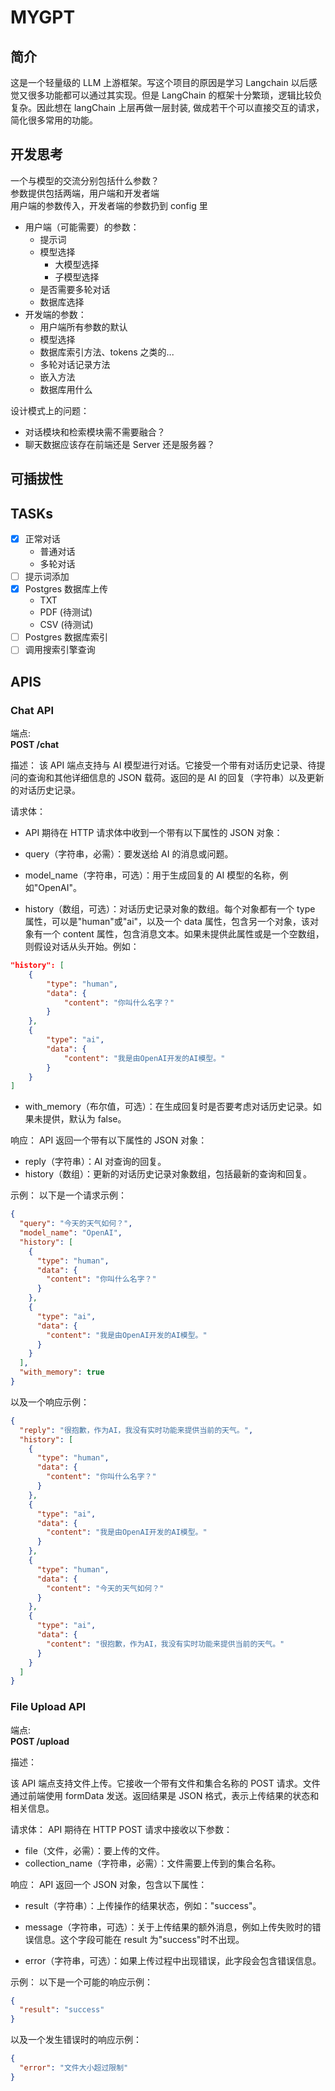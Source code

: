 # **MYGPT**

## 简介

这是一个轻量级的 LLM 上游框架。写这个项目的原因是学习 Langchain 以后感觉又很多功能都可以通过其实现。但是 LangChain 的框架十分繁琐，逻辑比较负复杂。因此想在 langChain 上层再做一层封装, 做成若干个可以直接交互的请求，简化很多常用的功能。

## 开发思考

一个与模型的交流分别包括什么参数？  
参数提供包括两端，用户端和开发者端  
用户端的参数传入，开发者端的参数扔到 config 里

- 用户端（可能需要）的参数：
  - 提示词
  - 模型选择
    - 大模型选择
    - 子模型选择
  - 是否需要多轮对话
  - 数据库选择
- 开发端的参数：
  - 用户端所有参数的默认
  - 模型选择
  - 数据库索引方法、tokens 之类的...
  - 多轮对话记录方法
  - 嵌入方法
  - 数据库用什么

设计模式上的问题：

- 对话模块和检索模块需不需要融合？
- 聊天数据应该存在前端还是 Server 还是服务器？

## **可插拔性**

## TASKs

- [x] 正常对话
  - 普通对话
  - 多轮对话
- [ ] 提示词添加
- [x] Postgres 数据库上传
  - TXT
  - PDF (待测试)
  - CSV (待测试)
- [ ] Postgres 数据库索引
- [ ] 调用搜索引擎查询

## APIS

### Chat API

端点:  
**POST /chat**

描述：
该 API 端点支持与 AI 模型进行对话。它接受一个带有对话历史记录、待提问的查询和其他详细信息的 JSON 载荷。返回的是 AI 的回复（字符串）以及更新的对话历史记录。

请求体：

- API 期待在 HTTP 请求体中收到一个带有以下属性的 JSON 对象：

- query（字符串，必需）：要发送给 AI 的消息或问题。

- model_name（字符串，可选）：用于生成回复的 AI 模型的名称，例如"OpenAI"。

- history（数组，可选）：对话历史记录对象的数组。每个对象都有一个 type 属性，可以是"human"或"ai"，以及一个 data 属性，包含另一个对象，该对象有一个 content 属性，包含消息文本。如果未提供此属性或是一个空数组，则假设对话从头开始。例如：

```json
"history": [
    {
        "type": "human",
        "data": {
            "content": "你叫什么名字？"
        }
    },
    {
        "type": "ai",
        "data": {
            "content": "我是由OpenAI开发的AI模型。"
        }
    }
]
```

- with_memory（布尔值，可选）：在生成回复时是否要考虑对话历史记录。如果未提供，默认为 false。

响应：
API 返回一个带有以下属性的 JSON 对象：

- reply（字符串）：AI 对查询的回复。
- history（数组）：更新的对话历史记录对象数组，包括最新的查询和回复。

示例：
以下是一个请求示例：

```json
{
  "query": "今天的天气如何？",
  "model_name": "OpenAI",
  "history": [
    {
      "type": "human",
      "data": {
        "content": "你叫什么名字？"
      }
    },
    {
      "type": "ai",
      "data": {
        "content": "我是由OpenAI开发的AI模型。"
      }
    }
  ],
  "with_memory": true
}
```

以及一个响应示例：

```json
{
  "reply": "很抱歉，作为AI，我没有实时功能来提供当前的天气。",
  "history": [
    {
      "type": "human",
      "data": {
        "content": "你叫什么名字？"
      }
    },
    {
      "type": "ai",
      "data": {
        "content": "我是由OpenAI开发的AI模型。"
      }
    },
    {
      "type": "human",
      "data": {
        "content": "今天的天气如何？"
      }
    },
    {
      "type": "ai",
      "data": {
        "content": "很抱歉，作为AI，我没有实时功能来提供当前的天气。"
      }
    }
  ]
}
```

### File Upload API

端点:  
**POST /upload**

描述：

该 API 端点支持文件上传。它接收一个带有文件和集合名称的 POST 请求。文件通过前端使用 formData 发送。返回结果是 JSON 格式，表示上传结果的状态和相关信息。

请求体：
API 期待在 HTTP POST 请求中接收以下参数：

- file（文件，必需）：要上传的文件。
- collection_name（字符串，必需）：文件需要上传到的集合名称。

响应：
API 返回一个 JSON 对象，包含以下属性：

- result（字符串）：上传操作的结果状态，例如："success"。

- message（字符串，可选）：关于上传结果的额外消息，例如上传失败时的错误信息。这个字段可能在 result 为"success"时不出现。

- error（字符串，可选）：如果上传过程中出现错误，此字段会包含错误信息。

示例：
以下是一个可能的响应示例：

```json
{
  "result": "success"
}
```

以及一个发生错误时的响应示例：

```json
{
  "error": "文件大小超过限制"
}
```
